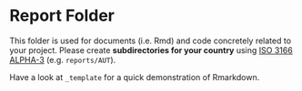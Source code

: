 # Report Folder

This folder is used for documents (i.e. Rmd) and code concretely related to your project. Please create **subdirectories for your country** using [ISO 3166 ALPHA-3](https://de.wikipedia.org/wiki/ISO-3166-1-Kodierliste) (e.g. `reports/AUT`).

Have a look at `_template` for a quick demonstration of Rmarkdown.
